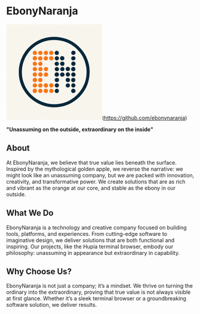 # **EbonyNaranja**


![EbonyNaranja Logo](assets/ebonynaranja_logo_mini.png)(https://github.com/ebonynaranja)


**"Unassuming on the outside, extraordinary on the inside"**

## **About**
At EbonyNaranja, we believe that true value lies beneath the surface. Inspired by the mythological golden apple, we reverse the narrative: we might look like an unassuming company, but we are packed with innovation, creativity, and transformative power. We create solutions that are as rich and vibrant as the orange at our core, and stable as the ebony in our outside.

## **What We Do**
EbonyNaranja is a technology and creative company focused on building tools, platforms, and experiences. From cutting-edge software to imaginative design, we deliver solutions that are both functional and inspiring. Our projects, like the Hupia terminal browser, embody our philosophy: unassuming in appearance but extraordinary in capability.

## **Why Choose Us?**
EbonyNaranja is not just a company; it’s a mindset. We thrive on turning the ordinary into the extraordinary, proving that true value is not always visible at first glance. Whether it’s a sleek terminal browser or a groundbreaking software solution, we deliver results.

